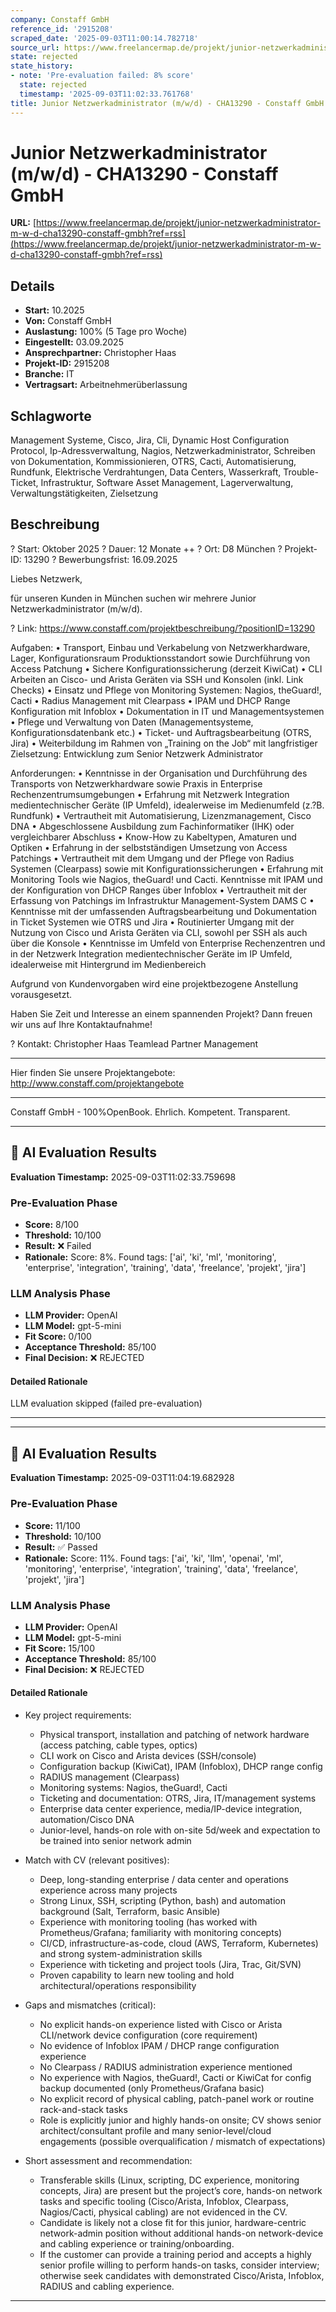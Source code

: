 ```yaml
---
company: Constaff GmbH
reference_id: '2915208'
scraped_date: '2025-09-03T11:00:14.782718'
source_url: https://www.freelancermap.de/projekt/junior-netzwerkadministrator-m-w-d-cha13290-constaff-gmbh?ref=rss
state: rejected
state_history:
- note: 'Pre-evaluation failed: 8% score'
  state: rejected
  timestamp: '2025-09-03T11:02:33.761768'
title: Junior Netzwerkadministrator (m/w/d) - CHA13290 - Constaff GmbH
---
```



# Junior Netzwerkadministrator (m/w/d) - CHA13290 - Constaff GmbH
**URL:** [https://www.freelancermap.de/projekt/junior-netzwerkadministrator-m-w-d-cha13290-constaff-gmbh?ref=rss](https://www.freelancermap.de/projekt/junior-netzwerkadministrator-m-w-d-cha13290-constaff-gmbh?ref=rss)
## Details
- **Start:** 10.2025
- **Von:** Constaff GmbH
- **Auslastung:** 100% (5 Tage pro Woche)
- **Eingestellt:** 03.09.2025
- **Ansprechpartner:** Christopher Haas
- **Projekt-ID:** 2915208
- **Branche:** IT
- **Vertragsart:** Arbeitnehmerüberlassung

## Schlagworte
Management Systeme, Cisco, Jira, Cli, Dynamic Host Configuration Protocol, Ip-Adressverwaltung, Nagios, Netzwerkadministrator, Schreiben von Dokumentation, Kommissionieren, OTRS, Cacti, Automatisierung, Rundfunk, Elektrische Verdrahtungen, Data Centers, Wasserkraft, Trouble-Ticket, Infrastruktur, Software Asset Management, Lagerverwaltung, Verwaltungstätigkeiten, Zielsetzung

## Beschreibung
? Start: Oktober 2025 ? Dauer: 12 Monate ++ ? Ort: D8 München ? Projekt-ID: 13290
? Bewerbungsfrist: 16.09.2025

Liebes Netzwerk,

für unseren Kunden in München suchen wir mehrere Junior Netzwerkadministrator (m/w/d).

? Link: https://www.constaff.com/projektbeschreibung/?positionID=13290

Aufgaben:
• Transport, Einbau und Verkabelung von Netzwerkhardware, Lager, Konfigurationsraum Produktionsstandort sowie Durchführung von Access Patchung
• Sichere Konfigurationssicherung (derzeit KiwiCat)
• CLI Arbeiten an Cisco- und Arista Geräten via SSH und Konsolen (inkl. Link Checks)
• Einsatz und Pflege von Monitoring Systemen: Nagios, theGuard!, Cacti
• Radius Management mit Clearpass
• IPAM und DHCP Range Konfiguration mit Infoblox
• Dokumentation in IT und Managementsystemen
• Pflege und Verwaltung von Daten (Managementsysteme, Konfigurationsdatenbank etc.)
• Ticket- und Auftragsbearbeitung (OTRS, Jira)
• Weiterbildung im Rahmen von „Training on the Job“ mit langfristiger Zielsetzung: Entwicklung zum Senior Netzwerk Administrator

Anforderungen:
• Kenntnisse in der Organisation und Durchführung des Transports von Netzwerkhardware sowie Praxis in Enterprise Rechenzentrumsumgebungen
• Erfahrung mit Netzwerk Integration medientechnischer Geräte (IP Umfeld), idealerweise im Medienumfeld (z.?B. Rundfunk)
• Vertrautheit mit Automatisierung, Lizenzmanagement, Cisco DNA
• Abgeschlossene Ausbildung zum Fachinformatiker (IHK) oder vergleichbarer Abschluss
• Know-How zu Kabeltypen, Amaturen und Optiken
• Erfahrung in der selbstständigen Umsetzung von Access Patchings
• Vertrautheit mit dem Umgang und der Pflege von Radius Systemen (Clearpass) sowie mit Konfigurationssicherungen
• Erfahrung mit Monitoring Tools wie Nagios, theGuard! und Cacti. Kenntnisse mit IPAM und der Konfiguration von DHCP Ranges über Infoblox
• Vertrautheit mit der Erfassung von Patchings im Infrastruktur Management-System DAMS C
• Kenntnisse mit der umfassenden Auftragsbearbeitung und Dokumentation in Ticket Systemen wie OTRS und Jira
• Routinierter Umgang mit der Nutzung von Cisco und Arista Geräten via CLI, sowohl per SSH als auch über die Konsole
• Kenntnisse im Umfeld von Enterprise Rechenzentren und in der Netzwerk Integration medientechnischer Geräte im IP Umfeld, idealerweise mit Hintergrund im Medienbereich

Aufgrund von Kundenvorgaben wird eine projektbezogene Anstellung vorausgesetzt.

Haben Sie Zeit und Interesse an einem spannenden Projekt?
Dann freuen wir uns auf Ihre Kontaktaufnahme!

? Kontakt:
Christopher Haas
Teamlead Partner Management
_______________________
Hier finden Sie unsere Projektangebote:
http://www.constaff.com/projektangebote
_______________________

Constaff GmbH - 100%OpenBook. Ehrlich. Kompetent. Transparent.

---

## 🤖 AI Evaluation Results

**Evaluation Timestamp:** 2025-09-03T11:02:33.759698

### Pre-Evaluation Phase
- **Score:** 8/100
- **Threshold:** 10/100
- **Result:** ❌ Failed
- **Rationale:** Score: 8%. Found tags: ['ai', 'ki', 'ml', 'monitoring', 'enterprise', 'integration', 'training', 'data', 'freelance', 'projekt', 'jira']

### LLM Analysis Phase
- **LLM Provider:** OpenAI
- **LLM Model:** gpt-5-mini
- **Fit Score:** 0/100
- **Acceptance Threshold:** 85/100
- **Final Decision:** ❌ REJECTED

#### Detailed Rationale
LLM evaluation skipped (failed pre-evaluation)

---


---

## 🤖 AI Evaluation Results

**Evaluation Timestamp:** 2025-09-03T11:04:19.682928

### Pre-Evaluation Phase
- **Score:** 11/100
- **Threshold:** 10/100
- **Result:** ✅ Passed
- **Rationale:** Score: 11%. Found tags: ['ai', 'ki', 'llm', 'openai', 'ml', 'monitoring', 'enterprise', 'integration', 'training', 'data', 'freelance', 'projekt', 'jira']

### LLM Analysis Phase
- **LLM Provider:** OpenAI
- **LLM Model:** gpt-5-mini
- **Fit Score:** 15/100
- **Acceptance Threshold:** 85/100
- **Final Decision:** ❌ REJECTED

#### Detailed Rationale
- Key project requirements:
  - Physical transport, installation and patching of network hardware (access patching, cable types, optics)
  - CLI work on Cisco and Arista devices (SSH/console)
  - Configuration backup (KiwiCat), IPAM (Infoblox), DHCP range config
  - RADIUS management (Clearpass)
  - Monitoring systems: Nagios, theGuard!, Cacti
  - Ticketing and documentation: OTRS, Jira, IT/management systems
  - Enterprise data center experience, media/IP-device integration, automation/Cisco DNA
  - Junior-level, hands-on role with on-site 5d/week and expectation to be trained into senior network admin

- Match with CV (relevant positives):
  - Deep, long-standing enterprise / data center and operations experience across many projects
  - Strong Linux, SSH, scripting (Python, bash) and automation background (Salt, Terraform, basic Ansible)
  - Experience with monitoring tooling (has worked with Prometheus/Grafana; familiarity with monitoring concepts)
  - CI/CD, infrastructure-as-code, cloud (AWS, Terraform, Kubernetes) and strong system-administration skills
  - Experience with ticketing and project tools (Jira, Trac, Git/SVN)
  - Proven capability to learn new tooling and hold architectural/operations responsibility

- Gaps and mismatches (critical):
  - No explicit hands-on experience listed with Cisco or Arista CLI/network device configuration (core requirement)
  - No evidence of Infoblox IPAM / DHCP range configuration experience
  - No Clearpass / RADIUS administration experience mentioned
  - No experience with Nagios, theGuard!, Cacti or KiwiCat for config backup documented (only Prometheus/Grafana basic)
  - No explicit record of physical cabling, patch-panel work or routine rack-and-stack tasks
  - Role is explicitly junior and highly hands-on onsite; CV shows senior architect/consultant profile and many senior-level/cloud engagements (possible overqualification / mismatch of expectations)

- Short assessment and recommendation:
  - Transferable skills (Linux, scripting, DC experience, monitoring concepts, Jira) are present but the project’s core, hands-on network tasks and specific tooling (Cisco/Arista, Infoblox, Clearpass, Nagios/Cacti, physical cabling) are not evidenced in the CV.
  - Candidate is likely not a close fit for this junior, hardware-centric network-admin position without additional hands-on network-device and cabling experience or training/onboarding.
  - If the customer can provide a training period and accepts a highly senior profile willing to perform hands-on tasks, consider interview; otherwise seek candidates with demonstrated Cisco/Arista, Infoblox, RADIUS and cabling experience.

---
